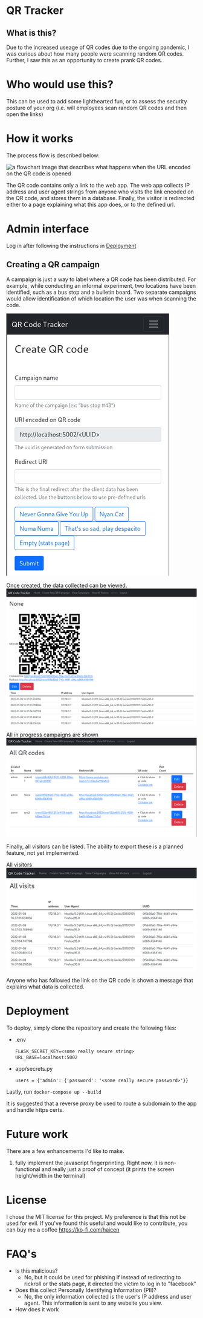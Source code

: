 # QR Tracker

## What is this?

Due to the increased useage of QR codes due to the ongoing pandemic, I was curious about how many people were scanning random QR codes.
Further, I saw this as an opportunity to create prank QR codes.

# Who would use this?

This can be used to add some lighthearted fun, or to assess the security posture of your org (i.e. will employees scan random QR codes and then open the links)

# How it works
The process flow is described below:

![a flowchart image that describes what happens when the URL encoded on the QR code is opened](flow.png "flowchart")

The QR code contains only a link to the web app.
The web app collects IP address and user agent strings from anyone who visits the link encoded on the QR code, and stores them in a database.
Finally, the visitor is redirected either to a page explaining what this app does, or to the defined url.

# Admin interface

Log in after following the instructions in [Deployment](#Deployment)

## Creating a QR campaign

A campaign is just a way to label where a QR code has been distributed.
For example, while conducting an informal experiment, two locations have been identified, such as a bus stop and a bulletin board.
Two separate campaigns would allow identification of which location the user was when scanning the code.


![a screenshot showing the creation of a qr campaign](screenshots/create_qr_camp.png "The create qr page")

Once created, the data collected can be viewed.
![a screenshot showing the data colleced from a qr campaign](screenshots/camp_in_progress.png "Individual campaign page")

All in progress campaigns are shown
![a screenshot showing all qr campaigns](screenshots/list_campaigns.png "All qr campaigns")

Finally, all visitors can be listed. The ability to export these is a planned feature, not yet implemented.


All visitors
![a screenshot showing all visitors](screenshots/all_visitors.png "All visitors")

Anyone who has followed the link on the QR code is shown a message that explains what data is collected.


# Deployment

To deploy, simply clone the repository and create the following files:

* .env
  ```
  FLASK_SECRET_KEY=<some really secure string>
  URL_BASE=localhost:5002
  ```
* app/secrets.py
  ```
  users = {'admin': {'password': '<some really secure password>'}}
  ```
Lastly, run
`docker-compose up --build`

It is suggested that a reverse proxy be used to route a subdomain to the app and handle https certs.

# Future work

There are a few enhancements I'd like to make.

1. fully implement the javascript fingerprinting. Right now, it is non-functional and really just a proof of concept (it prints the screen height/width in the terminal)

# License

I chose the MIT license for this project. My preference is that this not be used for evil. If you've found this useful and would like to contribute, you can buy me a coffee https://ko-fi.com/haicen

# FAQ's

* Is this malicious?
  * No, but it could be used for phishing if instead of redirecting to rickroll or the stats page, it directed the victim to log in to "facebook"
* Does this collect Personally Identifying Information (PII)?
  * No, the only information collected is the user's IP address and user agent. This information is sent to any website you view.
* How does it work
